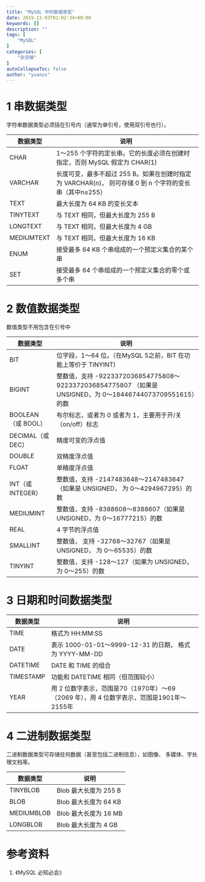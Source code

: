 ```yaml
---
title: "MySQL 中的数据类型"
date: 2019-11-03T01:02:34+08:00
keywords: []
description: ""
tags: [
    "MySQL"
]
categories: [
    "杂货铺"
]
autoCollapseToc: false
author: "yuanzx"
---
```


# 1 串数据类型

字符串数据类型必须括在引号内（通常为单引号，使用双引号也行）。

| 数据类型   | 说明                                                                                                    |
| ---------- | ------------------------------------------------------------------------------------------------------- |
| CHAR       | 1～255 个字符的定长串。它的长度必须在创建时指定，否则 MySQL 假定为 CHAR(1)                              |
| VARCHAR    | 长度可变，最多不超过 255 B。如果在创建时指定为 VARCHAR(n)， 则可存储 0 到 n 个字符的变长串（其中n≤255） |
| TEXT       | 最大长度为 64 KB 的变长文本                                                                             |
| TINYTEXT   | 与 TEXT 相同，但最大长度为 255 B                                                                        |
| LONGTEXT   | 与 TEXT 相同，但最大长度为 4 GB                                                                         |
| MEDIUMTEXT | 与 TEXT 相同，但最大长度为 16 KB                                                                        |
| ENUM       | 接受最多 64 KB 个串组成的一个预定义集合的某个串                                                         |
| SET        | 接受最多 64 个串组成的一个预定义集合的零个或多个串                                                      |

# 2 数值数据类型

数值类型不用包含在引号中

| 数据类型           | 说明                                                                                                       |
| ------------------ | ---------------------------------------------------------------------------------------------------------- |
| BIT                | 位字段，1～64 位。（在MySQL 5之前，BIT 在功能上等价于 TINYINT)                                             |
| BIGINT             | 整数值，支持 -9223372036854775808～9223372036854775807 （如果是 UNSIGNED，为 0～18446744073709551615）的数 |
| BOOLEAN（或 BOOL） | 布尔标志，或者为 0 或者为 1，主要用于开/关（on/off）标志                                                   |
| DECIMAL（或 DEC）  | 精度可变的浮点值                                                                                           |
| DOUBLE             | 双精度浮点值                                                                                               |
| FLOAT              | 单精度浮点值                                                                                               |
| INT（或 INTEGER）  | 整数值，支持 -2147483648～2147483647（如果是 UNSIGNED， 为 0～4294967295）的数                             |
| MEDIUMINT          | 整数值，支持 -8388608～8388607（如果是 UNSIGNED，为 0～16777215）的数                                      |
| REAL               | 4 字节的浮点值                                                                                             |
| SMALLINT           | 整数值， 支持 -32768～32767（如果是 UNSIGNED， 为 0～65535）的数                                           |
| TINYINT            | 整数值，支持 -128～127（如果为 UNSIGNED，为 0～255）的数                                                   |

# 3 日期和时间数据类型

| 数据类型  | 说明                                                                                      |
| --------- | ----------------------------------------------------------------------------------------- |
| TIME      | 格式为 HH:MM:SS                                                                           |
| DATE      | 表示 1000-01-01～9999-12-31 的日期， 格式为 YYYY-MM-DD                                    |
| DATETIME  | DATE 和 TIME 的组合                                                                       |
| TIMESTAMP | 功能和 DATETIME 相同（但范围较小）                                                        |
| YEAR      | 用 2 位数字表示，范围是70（1970年）～69（2069 年），用 4 位数字表示，范围是1901年～2155年 |

# 4 二进制数据类型

二进制数据类型可存储任何数据（甚至包括二进制信息），如图像、 多媒体、字处理文档等。

| 数据类型   | 说明                  |
| ---------- | --------------------- |
| TINYBLOB   | Blob 最大长度为 255 B |
| BLOB       | Blob 最大长度为 64 KB |
| MEDIUMBLOB | Blob 最大长度为 16 MB |
| LONGBLOB   | Blob 最大长度为 4 GB  |

# 参考资料

1. 《MySQL 必知必会》